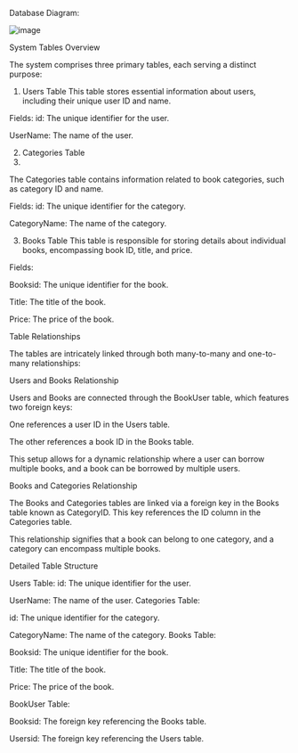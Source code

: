 Database Diagram:

![image](https://github.com/tolgaozkann/OttooPhase5/assets/96147862/9746b5c6-bf41-445c-a335-7e6940ca99cb)

System Tables Overview

The system comprises three primary tables, each serving a distinct purpose:

1. Users Table
This table stores essential information about users, including their unique user ID and name.

Fields:
id: The unique identifier for the user.

UserName: The name of the user.

2. Categories Table
3. 
The Categories table contains information related to book categories, such as category ID and name.

Fields:
id: The unique identifier for the category.

CategoryName: The name of the category.

3. Books Table
This table is responsible for storing details about individual books, encompassing book ID, title, and price.

Fields:

Booksid: The unique identifier for the book.

Title: The title of the book.

Price: The price of the book.

Table Relationships

The tables are intricately linked through both many-to-many and one-to-many relationships:

Users and Books Relationship

Users and Books are connected through the BookUser table, which features two foreign keys:

One references a user ID in the Users table.

The other references a book ID in the Books table.

This setup allows for a dynamic relationship where a user can borrow multiple books, and a book can be borrowed by multiple users.

Books and Categories Relationship

The Books and Categories tables are linked via a foreign key in the Books table known as CategoryID. This key references the ID column in the Categories table.

This relationship signifies that a book can belong to one category, and a category can encompass multiple books.

Detailed Table Structure

Users Table:
id: The unique identifier for the user.

UserName: The name of the user.
Categories Table:

id: The unique identifier for the category.

CategoryName: The name of the category.
Books Table:

Booksid: The unique identifier for the book.

Title: The title of the book.

Price: The price of the book.

BookUser Table:

Booksid: The foreign key referencing the Books table.

Usersid: The foreign key referencing the Users table.
